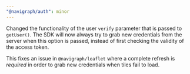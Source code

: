 ```yaml
---
"@navigraph/auth": minor
---
```


Changed the functionality of the user `verify` parameter that is passed to `getUser()`. The SDK will now always try to grab new credentials from the server when this option is passed, instead of first checking the validity of the access token.

This fixes an issue in `@navigraph/leaflet` where a complete refresh is _required_ in order to grab new credentials when tiles fail to load.
